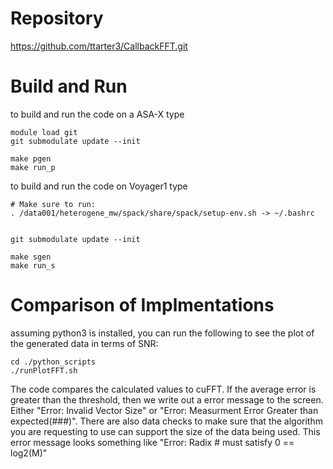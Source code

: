 
# Repository 

https://github.com/ttarter3/CallbackFFT.git

# Build and Run

to build and run the code on a ASA-X type
```
module load git
git submodulate update --init

make pgen
make run_p

```

to build and run the code on Voyager1 type

```
# Make sure to run:
. /data001/heterogene_mw/spack/share/spack/setup-env.sh -> ~/.bashrc


git submodulate update --init

make sgen
make run_s
```

# Comparison of Implmentations
assuming python3 is installed, you can run the following to see the plot of the generated data in terms of SNR:
```
cd ./python_scripts
./runPlotFFT.sh
```

The code compares the calculated values to cuFFT.  If the average error is greater than the threshold, then we write out a error message to the screen.  Either "Error: Invalid Vector Size" or "Error: Measurment Error Greater than expected(###)".  There are also data checks to make sure that the algorithm you are requesting to use can support the size of the data being used. This error message looks something like "Error: Radix # must satisfy 0 == log2(M)"